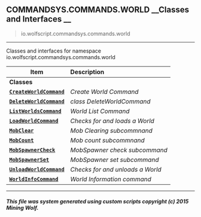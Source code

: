 ## COMMANDSYS.COMMANDS.WORLD __Classes and Interfaces __

>io.wolfscript.commandsys.commands.world

---

Classes and interfaces for namespace io.wolfscript.commandsys.commands.world

Item | Description   
--- | :--- 
__Classes__|
__[`CreateWorldCommand`](CreateWorldCommand.md)__ | _Create World Command_ 
__[`DeleteWorldCommand`](DeleteWorldCommand.md)__ | _class DeleteWorldCommand_ 
__[`ListWorldsCommand`](ListWorldsCommand.md)__ | _World List Command_ 
__[`LoadWorldCommand`](LoadWorldCommand.md)__ | _Checks for and loads a World_ 
__[`MobClear`](MobClear.md)__ | _Mob Clearing subcommnand_ 
__[`MobCount`](MobCount.md)__ | _Mob count subcommnand_ 
__[`MobSpawnerCheck`](MobSpawnerCheck.md)__ | _MobSpawner check subcommand_ 
__[`MobSpawnerSet`](MobSpawnerSet.md)__ | _MobSpawner set subcommand_ 
__[`UnloadWorldCommand`](UnloadWorldCommand.md)__ | _Checks for and unloads a World_ 
__[`WorldInfoCommand`](WorldInfoCommand.md)__ | _World Information command_ 



---



##### This file was system generated using custom scripts copyright (c) 2015 Mining Wolf.
	

